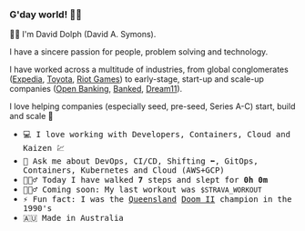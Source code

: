### G'day world! 👋🏼

👋🏼 I'm David Dolph (David A. Symons).

I have a sincere passion for people, problem solving and technology.

I have worked across a multitude of industries, from global conglomerates ([Expedia](https://expediagroup.com/), [Toyota](https://www.toyota.com/), [Riot Games](https://www.riotgames.com/)) to early-stage, start-up and scale-up companies ([Open Banking](https://www.openbanking.org.uk/), [Banked](https://banked.com/), [Dream11](https://www.dream11.com/)).

I love helping companies (especially seed, pre-seed, Series A-C) start, build and scale 🚀

<p>

- <samp> 💻 I love working with Developers, Containers, Cloud and Kaizen 💹 </samp><br>
- <samp> 💬 Ask me about DevOps, CI/CD, Shifting ⬅️, GitOps, Containers, Kubernetes and Cloud (AWS+GCP)
- <samp> 🚶🏼‍♂️ Today I have walked **7** steps and slept for **0h 0m** </samp><br>
- <samp> 🏋🏼‍♂️ Coming soon: My last workout was `$STRAVA_WORKOUT`
- <samp> ⚡ Fun fact: I was the [Queensland](https://en.wikipedia.org/wiki/Queensland) [Doom II](https://en.wikipedia.org/wiki/Doom_II) champion in the 1990's
- <samp> 🇦🇺 Made in Australia </samp><br> 
